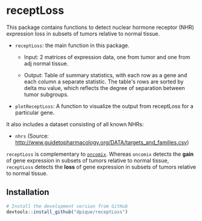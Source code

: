 # receptLoss

This package contains functions to detect nuclear hormone receptor (NHR) expression loss in subsets of tumors relative to normal tissue. 

* `receptLoss`: the main function in this package.

    * Input: 2 matrices of expression data, one from tumor and one from adj normal tissue.
  
    * Output: Table of summary statistics, with each row as a gene and each column a separate statistic. The table's rows are sorted by delta mu value, which reflects the degree of separation between tumor subgroups.

* `plotReceptLoss`: A function to visualize the output from receptLoss for a particular gene.

It also includes a dataset consisting of all known NHRs:

* `nhrs` (Source: http://www.guidetopharmacology.org/DATA/targets_and_families.csv)

`receptLoss` is complementary to [`oncomix`](https://github.com/dpique/oncomix). Whereas `oncomix` detects the **gain** of gene expression in subsets of tumors relative to normal tissue, `receptLoss` detects the **loss** of gene expression in subsets of tumors relative to normal tissue.

## Installation

```R
# Install the development version from GitHub
devtools::install_github("dpique/receptLoss")
```


